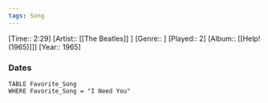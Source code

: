 ```yaml
---
tags: Song  
---
```

[Time:: 2:29]
[Artist:: [[The Beatles]] ]
[Genre:: ]
[Played:: 2]
[Album:: [[Help! (1965)]]]
[Year:: 1965]
### Dates
````dataview
TABLE Favorite_Song
WHERE Favorite_Song = "I Need You"
````